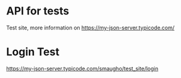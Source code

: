# API for tests

Test site, more information on https://my-json-server.typicode.com/

# Login Test

https://my-json-server.typicode.com/smaugho/test_site/login
